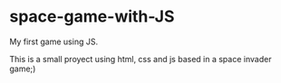 # space-game-with-JS
My first game using JS.

This is a small proyect using html, css and js based in a space invader game;)
